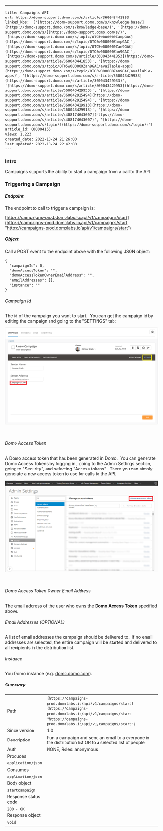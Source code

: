 ---
    title: Campaigns API
    url: https://domo-support.domo.com/s/article/360043441853
    linked_kbs:  ['[https://domo-support.domo.com/s/knowledge-base/](https://domo-support.domo.com/s/knowledge-base/)', '[https://domo-support.domo.com/s/](https://domo-support.domo.com/s/)', '[https://domo-support.domo.com/s/topic/0TO5w000000ZampGAC](https://domo-support.domo.com/s/topic/0TO5w000000ZampGAC)', '[https://domo-support.domo.com/s/topic/0TO5w000000Zan9GAC](https://domo-support.domo.com/s/topic/0TO5w000000Zan9GAC)', '[https://domo-support.domo.com/s/article/360043441853](https://domo-support.domo.com/s/article/360043441853)', '[https://domo-support.domo.com/s/topic/0TO5w000000Zan9GAC/available-apps](https://domo-support.domo.com/s/topic/0TO5w000000Zan9GAC/available-apps)', '[https://domo-support.domo.com/s/article/360043429933](https://domo-support.domo.com/s/article/360043429933)', '[https://domo-support.domo.com/s/article/360043429953](https://domo-support.domo.com/s/article/360043429953)', '[https://domo-support.domo.com/s/article/360042925494](https://domo-support.domo.com/s/article/360042925494)', '[https://domo-support.domo.com/s/article/360043429913](https://domo-support.domo.com/s/article/360043429913)', '[https://domo-support.domo.com/s/article/4408174643607](https://domo-support.domo.com/s/article/4408174643607)', '[https://domo-support.domo.com/s/login/](https://domo-support.domo.com/s/login/)']
    article_id: 000004156
    views: 1.223
    created_date: 2022-10-24 21:26:00
    last updated: 2022-10-24 22:42:00
    ---



### Intro


Campaigns supports the ability to start a campaign from a call to the API


### Triggering a Campaign


##### Endpoint


The endpoint to call to trigger a campaign is:


[https://campaigns-prod.domolabs.io/api/v1/campaigns/start](https://campaigns-prod.domolabs.io/api/v1/campaigns/start "https://campaigns-prod.domolabs.io/api/v1/campaigns/start")


##### Object


Call a POST event to the endpoint above with the following JSON object:



```
{
  "campaignId": 0,
  "domoAccessToken": "",
  "domoAccessTokenOwnerEmailAddress": "",
  "emailAddresses": [],
  "instance": ""
}
```

###### Campaign Id


The id of the campaign you want to start.  You can get the campaign id by editing the campaign and going to the "SETTINGS" tab:


![CampaignId.png](CampaignId.png)


 


###### Domo Access Token


A Domo access token that has been generated in Domo.  You can generate Domo Access Tokens by logging in,  going to the Admin Settings section, going to "Security", and selecting "Access tokens".  There you can simply generate a new access token to use for calls to the API.


![AccessToken.PNG](AccessToken.PNG)


 


###### Domo Access Token Owner Email Address


The email address of the user who owns the **Domo Access Token** specified above.


###### Email Addresses (OPTIONAL)


A list of email addresses the campaign should be delivered to.  If no email addresses are selected, the entire campaign will be started and delivered to all recipients in the distribution list. 


###### Instance


You Domo instance (e.g. [domo.domo.com](http://domo.domo.com)). 


##### Summary




|  |  |
| --- | --- |
| Path | `[https://campaigns-prod.domolabs.io/api/v1/campaigns/start](https://campaigns-prod.domolabs.io/api/v1/campaigns/start "https://campaigns-prod.domolabs.io/api/v1/campaigns/start")` |
| Since version | 1.0 |
| Description | Run a campaign and send an email to a everyone in the distribution list OR to a selected list of people |
| Auth | NONE, Roles: anonymous |
| Produces |
| `application/json` |
| Consumes |
| `application/json` |
| Body object |
| `startcampaign` |
| Response status code |
| `200 - OK` |
| Response object |
| `void` |

